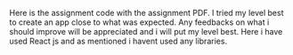 Here is the assignment code with the assignment PDF. I tried my level best to create an app close to what was expected. Any feedbacks on what i should improve will be appreciated and i will put my level best. 
Here i have used React js and as mentioned i havent used any libraries. 
